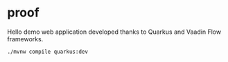 # proof

Hello demo web application developed thanks to Quarkus and Vaadin Flow frameworks.

```shell
./mvnw compile quarkus:dev
```
